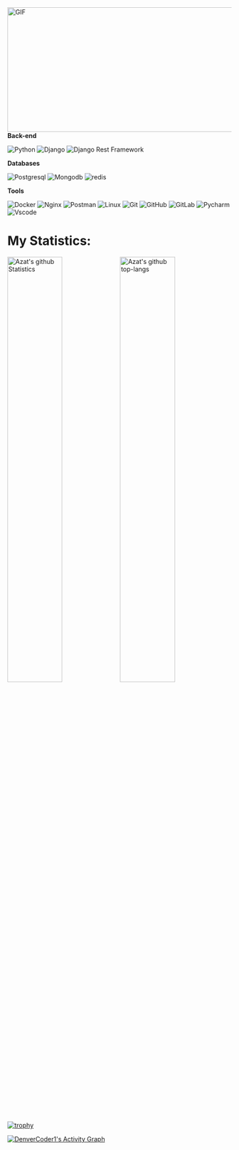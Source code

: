 <img align="right" alt="GIF" src="https://github.com/temirovazat/temirovazat/blob/master/code.gif?raw=true" width="600" height="280" />

**Back-end**

![Python](https://img.shields.io/badge/-Python-1E90FF?style=flat-square&logo=python)
![Django](https://img.shields.io/badge/-Django-0aad48?style=flat-square&logo=Django)
![Django Rest Framework](https://img.shields.io/badge/DRF-red?style=flat-square&logo=Django)

**Databases**

![Postgresql](https://img.shields.io/badge/-Postgresql-%232c3e50?style=flat-square&logo=Postgresql)
![Mongodb](https://img.shields.io/badge/-Mongo-FCA121?style=flat-square&logo=mongodb)
![redis](https://img.shields.io/badge/-Redis-FCA121?style=flat-square&logo=redis)

**Tools**

![Docker](https://img.shields.io/badge/-Docker-46a2f1?style=flat-square&logo=docker&logoColor=white)
![Nginx](https://img.shields.io/badge/-Nninx-0aad48?style=flat-square&logo=nginx)
![Postman](https://img.shields.io/badge/Postman-FCA121?style=flat-square&logo=postman)
![Linux](https://img.shields.io/badge/Linux-262626?style=flat-square&logo=linux)
![Git](https://img.shields.io/badge/-Git-FCA121?style=flat-square&logo=git)
![GitHub](https://img.shields.io/badge/-GitHub-181717?style=flat-square&logo=github)
![GitLab](https://img.shields.io/badge/-GitLab-FCA121?style=flat-square&logo=gitlab)
![Pycharm](https://img.shields.io/badge/-Pycharm-267349?style=flat-square&logo=Pycharm)
![Vscode](https://img.shields.io/badge/-VScode-46a2f1?style=flat-square&logo=VisualStudio)


  <!-- #  Languages and Tools:
<table>
  <tbody>
    <tr valign="top">
      </td>
      <td width="16.6%" align="center">
        <span><b>Python</b></span><br>
        <img height="64px" src="https://cdn.svgporn.com/logos/python.svg">
      </td>
      <td width="16.6%" align="center">
        <span><b>Django</b></span><br>
        <img height="64px" src="https://cdn.svgporn.com/logos/django.svg">
      </td>
      <td width="16.6%" align="center">
        <span><b>Pycharm</b></span><br>
        <img height="60px" src="https://tehnichka.pro/wp-content/uploads/2019/09/pycharm_logo.svg.png">
      </td>
      <td width="16.6%" align="center">
        <span><b>VS code</b></span><br>
        <img height="64px" src="https://cdn.svgporn.com/logos/visual-studio-code.svg">
          </td>
       <td width="16.6%" align="center">
        <span><b>Postman</b></span><br>
        <img height="64px" src="https://cdn.svgporn.com/logos/postman.svg">
            <td width="16.6%" align="center">
        <span><b>Swagger</b></span><br>
        <img height="64px" src="https://seeklogo.com/images/S/swagger-logo-A49F73BAF4-seeklogo.com.png">
       </td> 
       </tr>
    <tr valign="top">
      <td width="16.6%" align="center">
        <span><b>HTML</b></span><br>
        <img height="64px" src="https://cdn.svgporn.com/logos/html-5.svg">
      </td>
      <td width="16.6%" align="center">
        <span><b>PostgreSQL</b></span><br>
        <img height="64px" src="https://cdn.svgporn.com/logos/postgresql.svg">
      </td>
      <td width="16.6%" align="center">
        <span><b>MySQl</b></span><br>
        <img height="64px" src="https://cdn.svgporn.com/logos/mysql.svg">
      </td>
      <td width="16.6%" align="center">
        <span><b>Docker</b></span><br>
        <img height="64px" src="https://cdn.svgporn.com/logos/docker-icon.svg">
      </td>
            </td>
       <td width="16.6%" align="center">
        <span><b>Rest API</b></span><br>
        <img height="64px" src="https://en.proft.me/media/android/android_retrofit_icon.png">
      </td>
               <td width="16.6%" align="center">
        <span><b>Heroku</b></span><br>
        <img height="64px" src="https://cdn.svgporn.com/logos/heroku-icon.svg">
      </td>
    </tr>
    <tr valign="top">
      <td width="16.6%" align="center">
        <span><b>Linux</b></span><br>
        <img height="64px" src="https://raw.githubusercontent.com/devicons/devicon/master/icons/linux/linux-original.svg">
      </td>
      <td width="16.6%" align="center">
        <span><b>Ubuntu</b></span><br>
        <img height="64px" src="https://cdn.svgporn.com/logos/ubuntu.svg">
      </td>
      <td width="16.6%" align="center">
        <span><b>Terminal</b></span><br>
        <img height="64px" src="https://cdn.svgporn.com/logos/terminal.svg">
      </td>
      <td width="16.6%" align="center">
        <span><b>GitHub</b></span><br>
        <img height="64px" src="https://raw.githubusercontent.com/github/explore/78df643247d429f6cc873026c0622819ad797942/topics/github/github.png">
         <td width="16.6%" align="center">
        <span><b>Leetcode</b></span><br>
        <img height="64px" src="https://upload.wikimedia.org/wikipedia/commons/1/19/LeetCode_logo_black.png"> </td>
              <td width="16.6%" align="center">
        <span><b>Nginx</b></span><br>
        <img height="64px" src="https://camo.githubusercontent.com/6e9f3840e93aa25e8982c5b377f88e91aec0af5c/68747470733a2f2f63646e2e6f70656e6272696467652e636f6d2f6173736574732f696d616765732f6f70656e6272696467652d6e67696e782d736d616c6c2e706e67">
      </td>
  </tbody>
</table> -->





<!-- ## Find me around the web : <a href="https://github.com/sponsors/azat71"><img align="left" width="150" height="150" src="https://github.com/azat71/azat71/blob/main/gitok.png?raw=true"></a>
<!-- - My website <a href="https://www.monica.dev">monica.dev</a> 📹  -->
<!-- - Write in <a href="https://t.me/temirovazat"> Telegram</a> ✍🏻
- Sharing updates on <a href="https://www.linkedin.com/in/azatbek-temirov-601890210/">LinkedIn</a> 💼 --> 



# My Statistics:
<p align="left">
    <img src="https://github-readme-stats.vercel.app/api?username=temirovazat&show_icons=true&count_private=true&include_all_commits=true&&theme=nord&color=FFFFF0" alt="Azat's github Statistics"  width="49.5%"/>
    <!-- <img src="https://github-readme-stats.vercel.app/api/top-langs/?username=temirovazat&layout=compact&bg_color=0,&theme=graywhite" alt="Azat's github top-langs" width="42%" />
</p> -->
<img src = "https://github-readme-streak-stats.herokuapp.com?user=temirovazat&layout=compact&color=FFFFF0,&theme=nord&color=FFFFF0" alt="Azat's github top-langs" width="49.5%">
</p>
 
 
<!-- 
 **Night** 


Morning    3 commits     █░░░░░░░░░░░░░░░░░░░░░░░░   6.98% 
Daytime    12 commits    ██████░░░░░░░░░░░░░░░░░░░   26.8% 
Evening    7 commits     ████████████░░░░░░░░░░░░░   49.1% 
Night      8 commits     ████░░░░░░░░░░░░░░░░░░░░░   17.12%


 **I'm Most Productive on Sunday** 

Monday       11 commits    █░░░░░░░░░░░░░░░░░░░░░░░░   5.63% 
Tuesday      9 commits     ███░░░░░░░░░░░░░░░░░░░░░░   11.71% 
Wednesday    15 commits    ███░░░░░░░░░░░░░░░░░░░░░░   12.61% 
Thursday     7 commits     ██░░░░░░░░░░░░░░░░░░░░░░░   9.68% 
Friday       4 commits     ████░░░░░░░░░░░░░░░░░░░░░   18.47% 
Saturday     2 commits     ████░░░░░░░░░░░░░░░░░░░░░   18.47% 
Sunday       17 commits    █████░░░░░░░░░░░░░░░░░░░░   23.42%


**I Mostly Code in Pyhton** 

Python               12 repos            ██████████████████░░░░░░░  60.44% 
HTML                 3 repos             ████████░░░░░░░░░░░░░░░░░   33.33% 
CSS                  1 repo              ██░░░░░░░░░░░░░░░░░░░░░░░   11.11% 
JavaScript           1 repo              ██░░░░░░░░░░░░░░░░░░░░░░░   11.11%
MySQL                1 repo              ██░░░░░░░░░░░░░░░░░░░░░░░   11.11% -->

<!-- 
![trophy](https://github-profile-trophy.vercel.app/?username=temirovazat&theme=0&column=6&margin-w=15&margin-h=15&count_private=true) -->

[![trophy](https://github-profile-trophy.vercel.app/?username=temirovazat&theme=nord&&color=FFFFF0column=8)](https://github.com/ryo-ma/github-profile-trophy)

<a href="https://github.com/ashutosh00710/github-readme-activity-graph"><img alt="DenverCoder1's Activity Graph" src="https://activity-graph.herokuapp.com/graph?username=temirovazat&theme=nord&color=FFFFF0&line=FFFFF0&point=FFFFFF&hide_border=true" /></a>